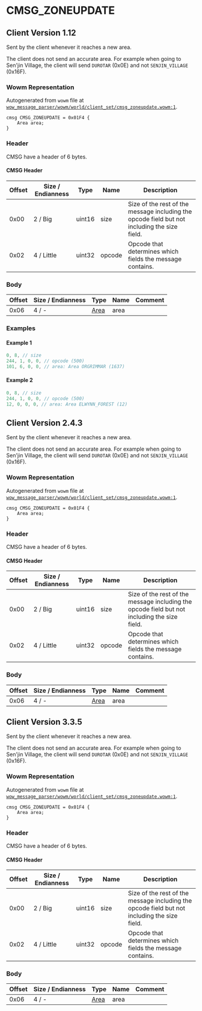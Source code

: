 # CMSG_ZONEUPDATE

## Client Version 1.12

Sent by the client whenever it reaches a new area.

The client does not send an accurate area. For example when going to Sen'jin Village, the client will send `DUROTAR` (0x0E) and not `SENJIN_VILLAGE` (0x16F).

### Wowm Representation

Autogenerated from `wowm` file at [`wow_message_parser/wowm/world/client_set/cmsg_zoneupdate.wowm:1`](https://github.com/gtker/wow_messages/tree/main/wow_message_parser/wowm/world/client_set/cmsg_zoneupdate.wowm#L1).
```rust,ignore
cmsg CMSG_ZONEUPDATE = 0x01F4 {
    Area area;
}
```
### Header

CMSG have a header of 6 bytes.

#### CMSG Header

| Offset | Size / Endianness | Type   | Name   | Description |
| ------ | ----------------- | ------ | ------ | ----------- |
| 0x00   | 2 / Big           | uint16 | size   | Size of the rest of the message including the opcode field but not including the size field.|
| 0x02   | 4 / Little        | uint32 | opcode | Opcode that determines which fields the message contains.|

### Body

| Offset | Size / Endianness | Type | Name | Comment |
| ------ | ----------------- | ---- | ---- | ------- |
| 0x06 | 4 / - | [Area](area.md) | area |  |

### Examples

#### Example 1

```c
0, 8, // size
244, 1, 0, 0, // opcode (500)
101, 6, 0, 0, // area: Area ORGRIMMAR (1637)
```
#### Example 2

```c
0, 8, // size
244, 1, 0, 0, // opcode (500)
12, 0, 0, 0, // area: Area ELWYNN_FOREST (12)
```
## Client Version 2.4.3

Sent by the client whenever it reaches a new area.

The client does not send an accurate area. For example when going to Sen'jin Village, the client will send `DUROTAR` (0x0E) and not `SENJIN_VILLAGE` (0x16F).

### Wowm Representation

Autogenerated from `wowm` file at [`wow_message_parser/wowm/world/client_set/cmsg_zoneupdate.wowm:1`](https://github.com/gtker/wow_messages/tree/main/wow_message_parser/wowm/world/client_set/cmsg_zoneupdate.wowm#L1).
```rust,ignore
cmsg CMSG_ZONEUPDATE = 0x01F4 {
    Area area;
}
```
### Header

CMSG have a header of 6 bytes.

#### CMSG Header

| Offset | Size / Endianness | Type   | Name   | Description |
| ------ | ----------------- | ------ | ------ | ----------- |
| 0x00   | 2 / Big           | uint16 | size   | Size of the rest of the message including the opcode field but not including the size field.|
| 0x02   | 4 / Little        | uint32 | opcode | Opcode that determines which fields the message contains.|

### Body

| Offset | Size / Endianness | Type | Name | Comment |
| ------ | ----------------- | ---- | ---- | ------- |
| 0x06 | 4 / - | [Area](area.md) | area |  |

## Client Version 3.3.5

Sent by the client whenever it reaches a new area.

The client does not send an accurate area. For example when going to Sen'jin Village, the client will send `DUROTAR` (0x0E) and not `SENJIN_VILLAGE` (0x16F).

### Wowm Representation

Autogenerated from `wowm` file at [`wow_message_parser/wowm/world/client_set/cmsg_zoneupdate.wowm:1`](https://github.com/gtker/wow_messages/tree/main/wow_message_parser/wowm/world/client_set/cmsg_zoneupdate.wowm#L1).
```rust,ignore
cmsg CMSG_ZONEUPDATE = 0x01F4 {
    Area area;
}
```
### Header

CMSG have a header of 6 bytes.

#### CMSG Header

| Offset | Size / Endianness | Type   | Name   | Description |
| ------ | ----------------- | ------ | ------ | ----------- |
| 0x00   | 2 / Big           | uint16 | size   | Size of the rest of the message including the opcode field but not including the size field.|
| 0x02   | 4 / Little        | uint32 | opcode | Opcode that determines which fields the message contains.|

### Body

| Offset | Size / Endianness | Type | Name | Comment |
| ------ | ----------------- | ---- | ---- | ------- |
| 0x06 | 4 / - | [Area](area.md) | area |  |

